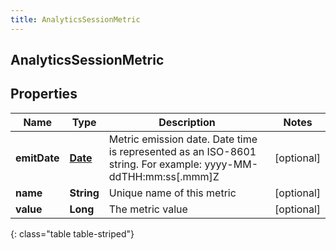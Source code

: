 ```yaml
---
title: AnalyticsSessionMetric
---
```

## AnalyticsSessionMetric


## Properties

| Name | Type | Description | Notes |
| ------------ | ------------- | ------------- | ------------- |
| **emitDate** | <!----><!---->[**Date**](Date.html)<!----> | Metric emission date. Date time is represented as an ISO-8601 string. For example: yyyy-MM-ddTHH:mm:ss[.mmm]Z |  [optional] |
| **name** | <!----><!---->**String**<!----> | Unique name of this metric |  [optional] |
| **value** | <!----><!---->**Long**<!----> | The metric value |  [optional] |
{: class="table table-striped"}



